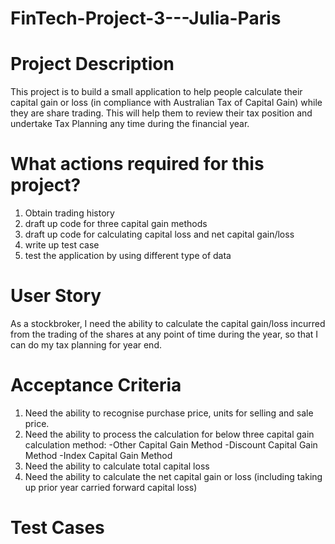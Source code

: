 # FinTech-Project-3---Julia-Paris

# Project Description

This project is to build a small application to help people calculate their capital gain or loss (in compliance with Australian Tax of Capital Gain) while they are share trading. This will help them to review their tax position and undertake Tax Planning any time during the financial year. 

# What actions required for this project?
1.	Obtain trading history 
2.	draft up code for three capital gain methods
3.	draft up code for calculating capital loss and net capital gain/loss
4.	write up test case
5.	test the application by using different type of data

# User Story

As a stockbroker, I need the ability to calculate the capital gain/loss incurred from the trading of the shares at any point of time during the year, so that I can do my tax planning for year end. 

# Acceptance Criteria

1.	Need the ability to recognise purchase price, units for selling and sale price. 
2.	Need the ability to process the calculation for below three capital gain calculation method:
     -Other Capital Gain Method
     -Discount Capital Gain Method
     -Index Capital Gain Method
3.	Need the ability to calculate total capital loss
4.	Need the ability to calculate the net capital gain or loss (including taking up prior year carried forward capital loss)

# Test Cases

